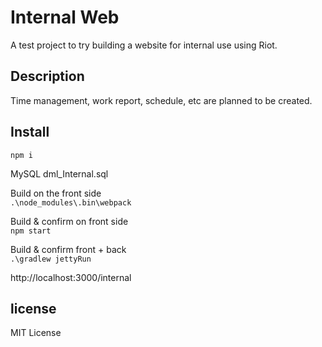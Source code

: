 Internal Web
====

A test project to try building a website for internal use using Riot.

## Description

Time management, work report, schedule, etc are planned to be created.

## Install

`npm i`

MySQL
dml_Internal.sql

Build on the front side   
`.\node_modules\.bin\webpack`

Build & confirm on front side   
`npm start`

Build & confirm front + back   
`.\gradlew jettyRun`

http://localhost:3000/internal


## license

MIT License
